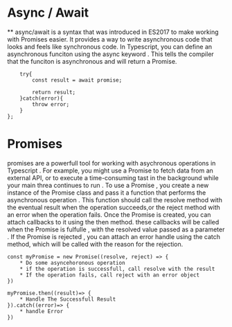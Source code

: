 # Async / Await

** async/await is a syntax that was introduced in ES2017 to make working with Promises easier. It provides a way to write asynchronous code that looks and feels like synchronous code. In Typescript, you can define an asynchronous funciton using the async keyword . This tells the compiler that the funciton is asynchronous and will return a Promise.


<!-- Async Await Example -->


``` const functionName =  async (): Promise<ReturnType> => {
    try{
        const result = await promise;

        return result;
    }catch(error){
        throw error;
    }
}; 
```


# Promises
promises are a powerfull tool for working with asychronous operations in Typescript . For example, you might use a Promise to fetch data from an external API, or to execute a time-consuming tast in the background while your main threa continues to run . To use a Promise , you create a new instance of the Promise class and pass it a function that performs the asynchronous operation . This function should call the resolve method with the eventual result when the operation succeeds,or the reject method with an error when the operation fails. 
Once the Promise is created, you can attach callbacks to it using the then method.
these callbacks will be called when the Promise is fulfulle , with the resolved value passed as a parameter .
If the Promise is rejected , you can attach an error handle using the catch method, which will be called with the reason for the rejection.

<!-- Promies Example -->

```
const myPromise = new Promise((resolve, reject) => {
    * Do some asyncehoronous operation
    * if the operation is successfull, call resolve with the result
    * If the operation fails, call reject with an error object
})

myPromise.then((result)=> {
    * Handle The Successfull Result
}).catch((error)=> {
    * handle Error
})
```



